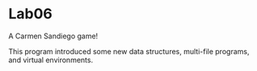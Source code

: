 # Lab06 

A Carmen Sandiego game!

This program introduced some new data structures, multi-file programs, and virtual environments. 